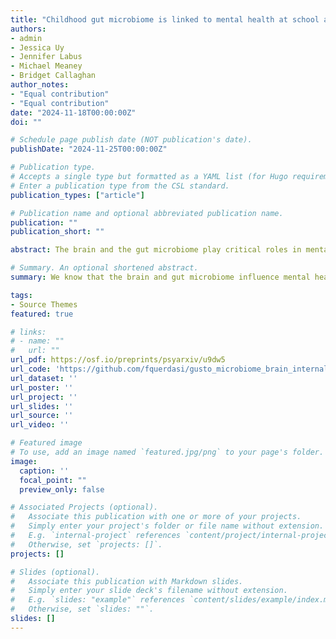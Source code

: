 ```yaml
---
title: "Childhood gut microbiome is linked to mental health at school age via the functional connectome"
authors:
- admin
- Jessica Uy
- Jennifer Labus
- Michael Meaney
- Bridget Callaghan
author_notes: 
- "Equal contribution"
- "Equal contribution"
date: "2024-11-18T00:00:00Z"
doi: ""

# Schedule page publish date (NOT publication's date).
publishDate: "2024-11-25T00:00:00Z"

# Publication type.
# Accepts a single type but formatted as a YAML list (for Hugo requirements).
# Enter a publication type from the CSL standard.
publication_types: ["article"]

# Publication name and optional abbreviated publication name.
publication: ""
publication_short: ""

abstract: The brain and the gut microbiome play critical roles in mental health through the microbiome-gut-brain-axis (MGBA). However, research linking the microbiome to brain function is limited, particularly during child development, when tremendous microbiome plasticity is taking place and many mental health issues, like depression and anxiety, initially manifest.Challenges arise in studying the gut and brain together due to their complex and multidimensional nature, which complicates feature selection and data analysis. Multivariate machine learning techniques, such as sparse partial least squares (sPLS) regression, offer potential solutions by identifying combinations of variables that best explain variance in outcomes.In the current study (N = 55), we used sPLS to identify linear combinations of brain networks (“brain signatures”) at age 6 years that maximally covaried with internalizing symptoms (anxiety and depression) measured at age 7.5 years, before identifying microbe abundances (“microbial profiles”) at age 2 years that maximally covaried with those brain signatures. Finally, we tested whether any microbiome features  (microbial profiles or alpha diversity)  were indirectly associated with internalizing symptoms via the brain signatures. We found that microbes in the Clostridiales order and Lachnospiraceae family were associated with internalizing symptoms in middle childhood through alterations in connectivity within emotion-related brain networks.

# Summary. An optional shortened abstract.
summary: We know that the brain and gut microbiome influence mental health through the microbiome-gut-brain axis. But, there hasn't been a lot of work focused on understanding how the axis works during childhood, a time when the brain and gut microbiome are both developing tremendously and many mental health issues initially emerge. Studying the brain and gut microbiome together is challenging since both are very complex and high-dimensional. One possible solution is to use multivariate machine learning techniques, such as sparse partial least squares regression (sPLS), to identify combinations of variables that maximize covariance with an outcome of interest. Using sPLS, we found one microbial profile, mostly comprised of microbes from the Clostridiales order and Lachnospiraceae family, was linked with depression/anxiety symptoms at school age via a brain signature characterized by connectivity within emotion-related brain networks. Results suggest one way the early life gut microbiome may contribute to mental health is through shaping functional brain development. It also gives some clues about which brain networks and microbes may be most involved in developmental psychopathology. 

tags:
- Source Themes
featured: true

# links:
# - name: ""
#   url: ""
url_pdf: https://osf.io/preprints/psyarxiv/u9dw5
url_code: 'https://github.com/fquerdasi/gusto_microbiome_brain_internalizingsx'
url_dataset: ''
url_poster: ''
url_project: ''
url_slides: ''
url_source: ''
url_video: ''

# Featured image
# To use, add an image named `featured.jpg/png` to your page's folder. 
image:
  caption: ''
  focal_point: ""
  preview_only: false

# Associated Projects (optional).
#   Associate this publication with one or more of your projects.
#   Simply enter your project's folder or file name without extension.
#   E.g. `internal-project` references `content/project/internal-project/index.md`.
#   Otherwise, set `projects: []`.
projects: []

# Slides (optional).
#   Associate this publication with Markdown slides.
#   Simply enter your slide deck's filename without extension.
#   E.g. `slides: "example"` references `content/slides/example/index.md`.
#   Otherwise, set `slides: ""`.
slides: []
---
```


<!-- {{% callout note %}}
Click the *Cite* button above to demo the feature to enable visitors to import publication metadata into their reference management software.
{{% /callout %}}

{{% callout note %}}
Create your slides in Markdown - click the *Slides* button to check out the example.
{{% /callout %}} -->

